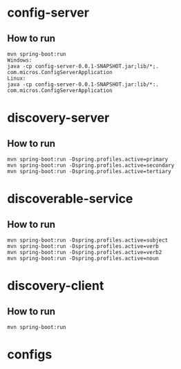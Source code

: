 config-server
=============
## How to run

```
mvn spring-boot:run
Windows:
java -cp config-server-0.0.1-SNAPSHOT.jar;lib/*;. com.micros.ConfigServerApplication
Linux:
java -cp config-server-0.0.1-SNAPSHOT.jar:lib/*:. com.micros.ConfigServerApplication
```

discovery-server
================

## How to run
```
mvn spring-boot:run -Dspring.profiles.active=primary
mvn spring-boot:run -Dspring.profiles.active=secondary
mvn spring-boot:run -Dspring.profiles.active=tertiary
```

discoverable-service
====================

## How to run
```
mvn spring-boot:run -Dspring.profiles.active=subject
mvn spring-boot:run -Dspring.profiles.active=verb
mvn spring-boot:run -Dspring.profiles.active=verb2
mvn spring-boot:run -Dspring.profiles.active=noun
```

discovery-client
================

## How to run
```
mvn spring-boot:run
```

configs
=======
